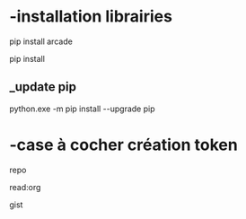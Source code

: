 # -installation librairies
pip install arcade 

pip install

## _update pip
python.exe -m pip install --upgrade pip



# -case à cocher création token
repo

read:org

gist
